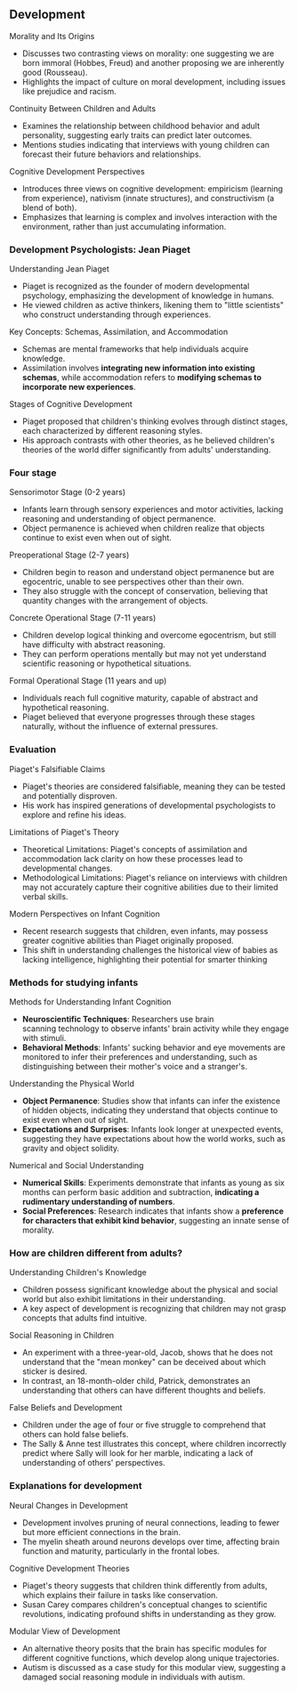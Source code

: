 ## Development
Morality and Its Origins

- Discusses two contrasting views on morality: one suggesting we are born immoral (Hobbes, Freud) and another proposing we are inherently good (Rousseau).
- Highlights the impact of culture on moral development, including issues like prejudice and racism.

Continuity Between Children and Adults

- Examines the relationship between childhood behavior and adult personality, suggesting early traits can predict later outcomes.
- Mentions studies indicating that interviews with young children can forecast their future behaviors and relationships.

Cognitive Development Perspectives

- Introduces three views on cognitive development: empiricism (learning from experience), nativism (innate structures), and constructivism (a blend of both).
- Emphasizes that learning is complex and involves interaction with the environment, rather than just accumulating information.

### Development Psychologists: Jean Piaget
Understanding Jean Piaget

- Piaget is recognized as the founder of modern developmental psychology, emphasizing the development of knowledge in humans.
- He viewed children as active thinkers, likening them to "little scientists" who construct understanding through experiences.

Key Concepts: Schemas, Assimilation, and Accommodation

- Schemas are mental frameworks that help individuals acquire knowledge.
- Assimilation involves **integrating new information into existing schemas**, while accommodation refers to **modifying schemas to incorporate new experiences**.

Stages of Cognitive Development

- Piaget proposed that children's thinking evolves through distinct stages, each characterized by different reasoning styles.
- His approach contrasts with other theories, as he believed children's theories of the world differ significantly from adults' understanding.
### Four stage
Sensorimotor Stage (0-2 years)

- Infants learn through sensory experiences and motor activities, lacking reasoning and understanding of object permanence.
- Object permanence is achieved when children realize that objects continue to exist even when out of sight.

Preoperational Stage (2-7 years)

- Children begin to reason and understand object permanence but are egocentric, unable to see perspectives other than their own.
- They also struggle with the concept of conservation, believing that quantity changes with the arrangement of objects.

Concrete Operational Stage (7-11 years)

- Children develop logical thinking and overcome egocentrism, but still have difficulty with abstract reasoning.
- They can perform operations mentally but may not yet understand scientific reasoning or hypothetical situations.

Formal Operational Stage (11 years and up)

- Individuals reach full cognitive maturity, capable of abstract and hypothetical reasoning.
- Piaget believed that everyone progresses through these stages naturally, without the influence of external pressures.
### Evaluation
Piaget's Falsifiable Claims

- Piaget's theories are considered falsifiable, meaning they can be tested and potentially disproven.
- His work has inspired generations of developmental psychologists to explore and refine his ideas.

Limitations of Piaget's Theory

- Theoretical Limitations: Piaget's concepts of assimilation and accommodation lack clarity on how these processes lead to developmental changes.
- Methodological Limitations: Piaget's reliance on interviews with children may not accurately capture their cognitive abilities due to their limited verbal skills.

Modern Perspectives on Infant Cognition

- Recent research suggests that children, even infants, may possess greater cognitive abilities than Piaget originally proposed.
- This shift in understanding challenges the historical view of babies as lacking intelligence, highlighting their potential for smarter thinking

### Methods for studying infants
Methods for Understanding Infant Cognition

- **Neuroscientific Techniques**: Researchers use brain scanning technology to observe infants' brain activity while they engage with stimuli.
- **Behavioral Methods**: Infants' sucking behavior and eye movements are monitored to infer their preferences and understanding, such as distinguishing between their mother's voice and a stranger's.

Understanding the Physical World

- **Object Permanence**: Studies show that infants can infer the existence of hidden objects, indicating they understand that objects continue to exist even when out of sight.
- **Expectations and Surprises**: Infants look longer at unexpected events, suggesting they have expectations about how the world works, such as gravity and object solidity.

Numerical and Social Understanding

- **Numerical Skills**: Experiments demonstrate that infants as young as six months can perform basic addition and subtraction, **indicating a rudimentary understanding of numbers**.
- **Social Preferences**: Research indicates that infants show a **preference for characters that exhibit kind behavior**, suggesting an innate sense of morality.

### How are children different from adults?
Understanding Children's Knowledge

- Children possess significant knowledge about the physical and social world but also exhibit limitations in their understanding.
- A key aspect of development is recognizing that children may not grasp concepts that adults find intuitive.

Social Reasoning in Children

- An experiment with a three-year-old, Jacob, shows that he does not understand that the "mean monkey" can be deceived about which sticker is desired.
- In contrast, an 18-month-older child, Patrick, demonstrates an understanding that others can have different thoughts and beliefs.

False Beliefs and Development

- Children under the age of four or five struggle to comprehend that others can hold false beliefs.
- The Sally & Anne test illustrates this concept, where children incorrectly predict where Sally will look for her marble, indicating a lack of understanding of others' perspectives.

### Explanations for development
 Neural Changes in Development

- Development involves pruning of neural connections, leading to fewer but more efficient connections in the brain.
- The myelin sheath around neurons develops over time, affecting brain function and maturity, particularly in the frontal lobes.

Cognitive Development Theories

- Piaget's theory suggests that children think differently from adults, which explains their failure in tasks like conservation.
- Susan Carey compares children's conceptual changes to scientific revolutions, indicating profound shifts in understanding as they grow.

Modular View of Development

- An alternative theory posits that the brain has specific modules for different cognitive functions, which develop along unique trajectories.
- Autism is discussed as a case study for this modular view, suggesting a damaged social reasoning module in individuals with autism.